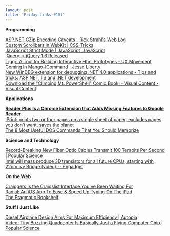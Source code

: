 ```yaml
---
layout: post
title: 'Friday Links #151'
---
```

**Programming**

[ASP.NET GZip Encoding Caveats - Rick Strahl's Web Log ](http://www.west-wind.com/weblog/posts/2011/May/02/ASPNET-GZip-Encoding-Caveats?utm_source=feedburner&utm_medium=feed&utm_campaign=Feed%3A+RickStrahl+%28Rick+Strahl%27s+WebLog%29)   
[Custom Scrollbars in WebKit | CSS-Tricks ](http://css-tricks.com/custom-scrollbars-in-webkit/)   
[JavaScript Strict Mode | JavaScript, JavaScript](http://javascriptweblog.wordpress.com/2011/05/03/javascript-strict-mode/?utm_source=feedburner&utm_medium=feed&utm_campaign=Feed%3A+JavascriptJavascript+%28JavaScript%2C+JavaScript%29)   
[jQuery: » jQuery 1.6 Released](http://blog.jquery.com/2011/05/03/jquery-16-released/)   
[Tiggr: A Tool for Building Interactive Html Prototypes - UX Movement](http://uxmovement.com/resources/tiggr-a-tool-for-building-interactive-html-prototypes?utm_source=feedburner&utm_medium=feed&utm_campaign=Feed%3A+uxmovement+%28UXMovement%29)   
[Coming In Mango–ICommand | Jesse Liberty](http://jesseliberty.com/2011/05/02/coming-in-mangoicommand/?utm_source=feedburner&utm_medium=feed&utm_campaign=Feed%3A+JesseLiberty-SilverlightGeek+%28Jesse+Liberty+-+Silverlight+Geek%29)   
[New WinDBG extension for debugging .NET 4.0 applications - Tips and tricks: ASP.NET, IIS and .NET development](http://blogs.msdn.com/b/amb/archive/2011/04/28/new-windbg-extension-for-debugging-net-4-0-applications.aspx)   
[Download the "Climbing Mt. PowerShell" Comic Book! - Visual Content - Visual Content](http://borntolearn.mslearn.net/comics/b/weblog/archive/2011/05/04/download-the-climbing-mt-powershell-comic-book.aspx)

**Applications**

[**Reader Plus Is a Chrome Extension that Adds Missing Features to Google Reader**](http://lifehacker.com/#!5798022/reader-plus-is-a-chrome-extension-that-adds-missing-features-to-google-reader)   
[iPrint: prints two or four pages on a single sheet of paper, excludes pages you don’t want, saves the planet ](http://www.freewaregenius.com/2011/05/03/iprint-prints-2-or-4-pages-per-sheet-of-paper-excludes-pages-you-dont-want-and-saves-the-planet/#utm_source=feedburner&utm_medium=feed&utm_campaign=Feed%3A+Freewaregeniuscom+%28freewaregenius.com%29)   
[The 8 Most Useful DOS Commands That You Should Memorize ](http://www.makeuseof.com/tag/8-dos-commands-memorize/)

**Science and Technology**

[Record-Breaking New Fiber Optic Cables Transmit 100 Terabits Per Second | Popular Science ](http://www.popsci.com/technology/article/2011-04/two-different-fiber-optic-technologes-top-100-terabit-second-speeds-fastest-ever)   
[Intel will mass produce 3D transistors for all future CPUs, starting with 22nm Ivy Bridge (video) -- Engadget ](http://www.engadget.com/2011/05/04/intel-will-mass-produce-22nm-3d-transistors-for-all-future-cpus/)

**On the Web**

[Craiggers Is the Craigslist Interface You've Been Waiting For](http://lifehacker.com/#!5798036/craiggers-is-the-craigslist-interface-youve-been-waiting-for)   
[Radial: An iOS App To Ease & Speed Up Typing On The iPad ](http://www.makeuseof.com/dir/radial-typing-on-the-ipad/)   
[The Pragmatic Bookshelf ](http://www.pragprog.com/news/may-issue-of-our-magazine-pragpub-now-available?1546312)

**Stuff I Just Like**

[Diesel Airplane Design Aims For Maximum Efficiency | Autopia](http://www.wired.com/autopia/2011/05/diesel-airplane-design-aims-for-maximum-efficiency/)   
[Video: Tiny Buzzing Quadcopter Is Basically Just a Flying Computer Chip | Popular Science](http://www.popsci.com/technology/article/2011-05/video-cute-buzzing-quadcopter-basically-just-flying-computer-chip)
